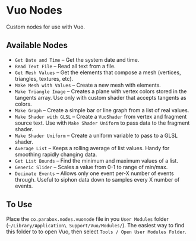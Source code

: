Vuo Nodes
=========

Custom nodes for use with Vuo.

## Available Nodes

- `Get Date and Time` – Get the system date and time.
- `Read Text File` – Read all text from a file.
- `Get Mesh Values` – Get the elements that compose a mesh (vertices, triangles, textures, etc).
- `Make Mesh with Values` – Create a new mesh with elements.
- `Make Triangle Image` – Creates a plane with vertex colors stored in the tangents array.  Use only with custom shader that accepts tangents as colors.
- `Make Graph` – Create a simple bar or line graph from a list of real values. 
- `Make Shader with GLSL` – Create a `VuoShader` from vertex and fragment source text.  Use with `Make Shader Uniform` to pass data to the fragment shader. 
- `Make Shader Uniform` – Create a uniform variable to pass to a GLSL shader.
- `Average List` – Keeps a rolling average of list values.  Handy for smoothing rapidly changing data.
- `Get List Bounds` – Find the minimum and maximum values of a list.
- `Generic Slider` – Scales a value from 0-1 to range of min/max.
- `Decimate Events` – Allows only one event per-X number of events through.  Useful to siphon data down to samples every X number of events.

## To Use

Place the `co.parabox.nodes.vuonode` file in you `User Modules` folder (`~/Library/Application\ Support/Vuo/Modules/`).  The easiest way to find this folder to to open Vuo, then select `Tools / Open User Modules Folder`.
